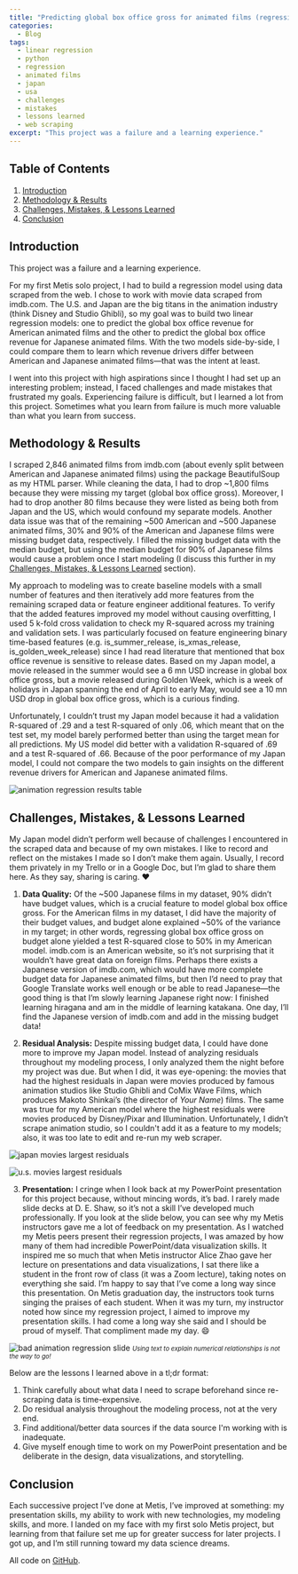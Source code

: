 ```yaml
---
title: "Predicting global box office gross for animated films (regression)"
categories:
  - Blog
tags:
  - linear regression
  - python
  - regression
  - animated films
  - japan
  - usa
  - challenges
  - mistakes
  - lessons learned
  - web scraping
excerpt: "This project was a failure and a learning experience."
---
```

## Table of Contents
1. [Introduction](#introduction)
2. [Methodology & Results](#methodology--results)
3. [Challenges, Mistakes, & Lessons Learned](#challenges-mistakes--lessons-learned)
4. [Conclusion](#conclusion)

## Introduction
This project was a failure and a learning experience.

For my first Metis solo project, I had to build a regression model using data scraped from the web. I chose to work with movie data scraped from imdb.com. The U.S. and Japan are the big titans in the animation industry (think Disney and Studio Ghibli), so my goal was to build two linear regression models: one to predict the global box office revenue for American animated films and the other to predict the global box office revenue for Japanese animated films. With the two models side-by-side, I could compare them to learn which revenue drivers differ between American and Japanese animated films—that was the intent at least.

I went into this project with high aspirations since I thought I had set up an interesting problem; instead, I faced challenges and made mistakes that frustrated my goals. Experiencing failure is difficult, but I learned a lot from this project. Sometimes what you learn from failure is much more valuable than what you learn from success.

## Methodology & Results

I scraped 2,846 animated films from imdb.com (about evenly split between American and Japanese animated films) using the package BeautifulSoup as my HTML parser. While cleaning the data, I had to drop ~1,800 films because they were missing my target (global box office gross). Moreover, I had to drop another 80 films because they were listed as being both from Japan and the US, which would confound my separate models. Another data issue was that of the remaining ~500 American and ~500 Japanese animated films, 30% and 90% of the American and Japanese films were missing budget data, respectively. I filled the missing budget data with the median budget, but using the median budget for 90% of Japanese films would cause a problem once I start modeling (I discuss this further in my [Challenges, Mistakes, & Lessons Learned](#challenges-mistakes--lessons-learned) section).

My approach to modeling was to create baseline models with a small number of features and then iteratively add more features from the remaining scraped data or feature engineer additional features. To verify that the added features improved my model without causing overfitting, I used 5 k-fold cross validation to check my R-squared across my training and validation sets. I was particularly focused on feature engineering binary time-based features (e.g. is_summer_release, is_xmas_release, is_golden_week_release) since I had read literature that mentioned that box office revenue is sensitive to release dates. Based on my Japan model, a movie released in the summer would see a 6 mn USD increase in global box office gross, but a movie released during Golden Week, which is a week of holidays in Japan spanning the end of April to early May, would see a 10 mn USD drop in global box office gross, which is a curious finding.

Unfortunately, I couldn’t trust my Japan model because it had a validation R-squared of .29 and a test R-squared of only .06, which meant that on the test set, my model barely performed better than using the target mean for all predictions. My US model did better with a validation R-squared of .69 and a test R-squared of .66. Because of the poor performance of my Japan model, I could not compare the two models to gain insights on the different revenue drivers for American and Japanese animated films.

![animation regression results table](https://user-images.githubusercontent.com/62628676/102293349-eba09e80-3f14-11eb-966d-3ba2eb5b4964.png)

## Challenges, Mistakes, & Lessons Learned
My Japan model didn’t perform well because of challenges I encountered in the scraped data and because of my own mistakes. I like to record and reflect on the mistakes I made so I don’t make them again. Usually, I record them privately in my Trello or in a Google Doc, but I’m glad to share them here. As they say, sharing is caring. :heart:

1. **Data Quality:** Of the ~500 Japanese films in my dataset, 90% didn’t have budget values, which is a crucial feature to model global box office gross. For the American films in my dataset, I did have the majority of their budget values, and budget alone explained ~50% of the variance in my target; in other words, regressing global box office gross on budget alone yielded a test R-squared close to 50% in my American model. imdb.com is an American website, so it’s not surprising that it wouldn’t have great data on foreign films. Perhaps there exists a Japanese version of imdb.com, which would have more complete budget data for Japanese animated films, but then I’d need to pray that Google Translate works well enough or be able to read Japanese—the good thing is that I’m slowly learning Japanese right now: I finished learning hiragana and am in the middle of learning katakana. One day, I’ll find the Japanese version of imdb.com and add in the missing budget data!

2. **Residual Analysis:** Despite missing budget data, I could have done more to improve my Japan model. Instead of analyzing residuals throughout my modeling process, I only analyzed them the night before my project was due. But when I did, it was eye-opening: the movies that had the highest residuals in Japan were movies produced by famous animation studios like Studio Ghibli and CoMix Wave Films, which produces Makoto Shinkai’s (the director of *Your Name*) films. The same was true for my American model where the highest residuals were movies produced by Disney/Pixar and Illumination. Unfortunately, I didn’t scrape animation studio, so I couldn't add it as a feature to my models; also, it was too late to edit and re-run my web scraper.

![japan movies largest residuals](https://user-images.githubusercontent.com/62628676/102674735-ff424400-4164-11eb-84fd-33e0c2fd2151.png)

![u.s. movies largest residuals](https://user-images.githubusercontent.com/62628676/102674724-f5204580-4164-11eb-8fbe-c3db6b5fd95e.png)

3. **Presentation:** I cringe when I look back at my PowerPoint presentation for this project because, without mincing words, it’s bad. I rarely made slide decks at D. E. Shaw, so it’s not a skill I’ve developed much professionally. If you look at the slide below, you can see why my Metis instructors gave me a lot of feedback on my presentation. As I watched my Metis peers present their regression projects, I was amazed by how many of them had incredible PowerPoint/data visualization skills. It inspired me so much that when Metis instructor Alice Zhao gave her lecture on presentations and data visualizations, I sat there like a student in the front row of class (it was a Zoom lecture), taking notes on everything she said. I’m happy to say that I’ve come a long way since this presentation. On Metis graduation day, the instructors took turns singing the praises of each student. When it was my turn, my instructor noted how since my regression project, I aimed to improve my presentation skills. I had come a long way she said and I should be proud of myself. That compliment made my day. :smile:

![bad animation regression slide](https://user-images.githubusercontent.com/62628676/102298524-46d78e80-3f1f-11eb-857c-aa2fd7c3ddc3.png)
<span style="font-size: .8em; font-style: italic;">Using text to explain numerical relationships is not the way to go!</span>

Below are the lessons I learned above in a tl;dr format:

1. Think carefully about what data I need to scrape beforehand since re-scraping data is time-expensive.
2. Do residual analysis throughout the modeling process, not at the very end.
3. Find additional/better data sources if the data source I'm working with is inadequate.
4. Give myself enough time to work on my PowerPoint presentation and be deliberate in the design, data visualizations, and storytelling.

## Conclusion
Each successive project I’ve done at Metis, I’ve improved at something: my presentation skills, my ability to work with new technologies, my modeling skills, and more. I landed on my face with my first solo Metis project, but learning from that failure set me up for greater success for later projects. I got up, and I’m still running toward my data science dreams.

All code on [GitHub](https://github.com/binh748/animation-regression).
